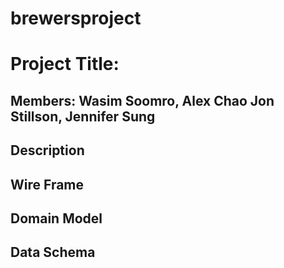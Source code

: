 # brewersproject

# Project Title:

## Members: Wasim Soomro, Alex Chao Jon Stillson, Jennifer Sung

## Description


## Wire Frame



## Domain Model



## Data Schema


